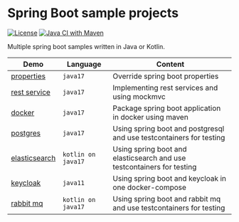 # Spring Boot sample projects 

[![License](https://img.shields.io/badge/License-Apache%202.0-blue.svg)](https://opensource.org/licenses/Apache-2.0)
[![Java CI with Maven](https://github.com/larmic/spring-boot-demos/actions/workflows/maven.yml/badge.svg)](https://github.com/larmic/spring-boot-demos/actions/workflows/maven.yml)

Multiple spring boot samples written in Java or Kotlin. 

| Demo                                                 | Language           | Content                                                                |
|------------------------------------------------------|--------------------|------------------------------------------------------------------------|
| [properties](spring-boot-properties/readme.md)       | `java17`           | Override spring boot properties                                        |
| [rest service](spring-boot-rest-services/readme.md)  | `java17`           | Implementing rest services and using mockmvc                           |
| [docker](spring-boot-in-docker/readme.md)            | `java17`           | Package spring boot application in docker using maven                  |
| [postgres](spring-boot-postgres/readme.md)           | `java17`           | Using spring boot and postgresql and use testcontainers for testing    |
| [elasticsearch](spring-boot-elasticsearch/readme.md) | `kotlin on java17` | Using spring boot and elasticsearch and use testcontainers for testing |
| [keycloak](spring-boot-keycloak/readme.md)           | `java11`           | Using spring boot and keycloak in one docker-compose                   |
| [rabbit mq](spring-boot-rabbitmq/readme.md)          | `kotlin on java17` | Using spring boot and rabbit mq and use testcontainers for testing     |